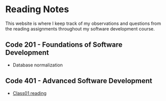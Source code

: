 # Reading Notes

This website is where I keep track of my observations and questions from the reading assignments throughout my software development course.

## Code 201 - Foundations of Software Development

* Database normalization

## Code 401 - Advanced Software Development

* [Class01 reading](https://github.com/abdulkareemAbunabhan/reading-notes/blob/main/class1Readings.md)
